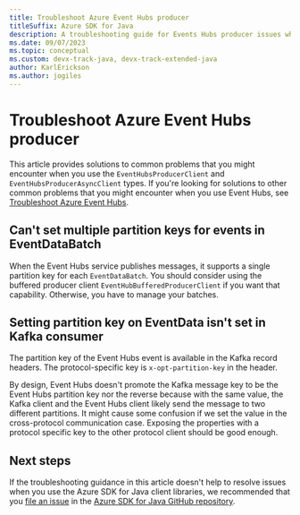 ```yaml
---
title: Troubleshoot Azure Event Hubs producer
titleSuffix: Azure SDK for Java
description: A troubleshooting guide for Events Hubs producer issues when you use the Azure SDK for Java
ms.date: 09/07/2023
ms.topic: conceptual
ms.custom: devx-track-java, devx-track-extended-java
author: KarlErickson
ms.author: jogiles
---
```


# Troubleshoot Azure Event Hubs producer

This article provides solutions to common problems that you might encounter when you use the `EventHubsProducerClient` and `EventHubsProducerAsyncClient` types. If you're looking for solutions to other common problems that you might encounter when you use Event Hubs, see [Troubleshoot Azure Event Hubs](troubleshooting-messaging-event-hubs-overview.md).

## Can't set multiple partition keys for events in EventDataBatch

When the Event Hubs service publishes messages, it supports a single partition key for each `EventDataBatch`. You should consider using the buffered producer client `EventHubBufferedProducerClient` if you want that capability. Otherwise, you have to manage your batches.

## Setting partition key on EventData isn't set in Kafka consumer

The partition key of the Event Hubs event is available in the Kafka record headers. The protocol-specific key is `x-opt-partition-key` in the header.

By design, Event Hubs doesn't promote the Kafka message key to be the Event Hubs partition key nor the reverse because with the same value, the Kafka client and the Event Hubs client likely send the message to two different partitions. It might cause some confusion if we set the value in the cross-protocol communication case. Exposing the properties with a protocol specific key to the other protocol client should be good enough.

## Next steps

If the troubleshooting guidance in this article doesn't help to resolve issues when you use the Azure SDK for Java client libraries, we recommended that you [file an issue](https://github.com/Azure/azure-sdk-for-java/issues/new/choose) in the [Azure SDK for Java GitHub repository](https://github.com/Azure/azure-sdk-for-java).
